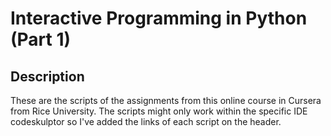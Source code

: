 # Interactive Programming in Python (Part 1)

## Description

These are the scripts of the assignments from this online course in Cursera from Rice University.
The scripts might only work within the specific IDE codeskulptor so I've added the links of each
script on the header.
